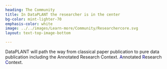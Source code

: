 ```yaml
---
heading: The Community
title: In DataPLANT the researcher is in the center
bg-color: mint-lighter-70
emphasis-color: white
image: ../../images/Learn-more/Community/Researchercore.svg
layout: text-top-image-bottom

---
```


DataPLANT will path the way from classical paper publication to pure data publication including the Annotated Research Context.
<span style="color:darkblue">A</span>nnotated <span style="color:darkblue">R</span>esearch <span style="color:darkblue">C</span>ontext.
